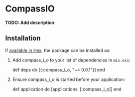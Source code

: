 # CompassIO

**TODO: Add description**

## Installation

If [available in Hex](https://hex.pm/docs/publish), the package can be installed as:

  1. Add compass_i_o to your list of dependencies in `mix.exs`:

        def deps do
          [{:compass_i_o, "~> 0.0.1"}]
        end

  2. Ensure compass_i_o is started before your application:

        def application do
          [applications: [:compass_i_o]]
        end

